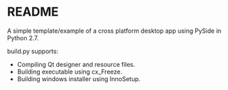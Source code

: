 # README #

A simple template/example of a cross platform desktop app using PySide in Python 2.7.

build.py supports:

* Compiling Qt designer and resource files.
* Building executable using cx_Freeze.
* Building windows installer using InnoSetup.